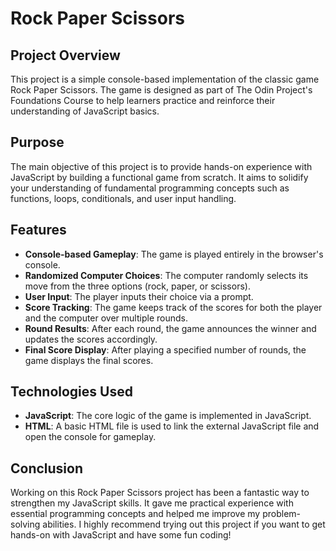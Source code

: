 # Rock Paper Scissors

## Project Overview

This project is a simple console-based implementation of the classic game Rock Paper Scissors. The game is designed as part of The Odin Project's Foundations Course to help learners practice and reinforce their understanding of JavaScript basics.

## Purpose

The main objective of this project is to provide hands-on experience with JavaScript by building a functional game from scratch. It aims to solidify your understanding of fundamental programming concepts such as functions, loops, conditionals, and user input handling.

## Features

- **Console-based Gameplay**: The game is played entirely in the browser's console.
- **Randomized Computer Choices**: The computer randomly selects its move from the three options (rock, paper, or scissors).
- **User Input**: The player inputs their choice via a prompt.
- **Score Tracking**: The game keeps track of the scores for both the player and the computer over multiple rounds.
- **Round Results**: After each round, the game announces the winner and updates the scores accordingly.
- **Final Score Display**: After playing a specified number of rounds, the game displays the final scores.

## Technologies Used

- **JavaScript**: The core logic of the game is implemented in JavaScript.
- **HTML**: A basic HTML file is used to link the external JavaScript file and open the console for gameplay.

## Conclusion

Working on this Rock Paper Scissors project has been a fantastic way to strengthen my JavaScript skills. It gave me practical experience with essential programming concepts and helped me improve my problem-solving abilities. I highly recommend trying out this project if you want to get hands-on with JavaScript and have some fun coding!
